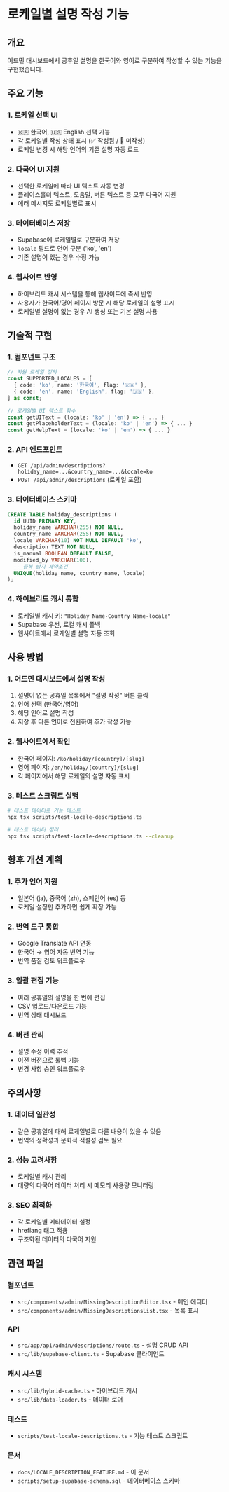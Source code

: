 # 로케일별 설명 작성 기능

## 개요
어드민 대시보드에서 공휴일 설명을 한국어와 영어로 구분하여 작성할 수 있는 기능을 구현했습니다.

## 주요 기능

### 1. 로케일 선택 UI
- 🇰🇷 한국어, 🇺🇸 English 선택 가능
- 각 로케일별 작성 상태 표시 (✅ 작성됨 / 📝 미작성)
- 로케일 변경 시 해당 언어의 기존 설명 자동 로드

### 2. 다국어 UI 지원
- 선택한 로케일에 따라 UI 텍스트 자동 변경
- 플레이스홀더 텍스트, 도움말, 버튼 텍스트 등 모두 다국어 지원
- 에러 메시지도 로케일별로 표시

### 3. 데이터베이스 저장
- Supabase에 로케일별로 구분하여 저장
- `locale` 필드로 언어 구분 ('ko', 'en')
- 기존 설명이 있는 경우 수정 가능

### 4. 웹사이트 반영
- 하이브리드 캐시 시스템을 통해 웹사이트에 즉시 반영
- 사용자가 한국어/영어 페이지 방문 시 해당 로케일의 설명 표시
- 로케일별 설명이 없는 경우 AI 생성 또는 기본 설명 사용

## 기술적 구현

### 1. 컴포넌트 구조
```typescript
// 지원 로케일 정의
const SUPPORTED_LOCALES = [
  { code: 'ko', name: '한국어', flag: '🇰🇷' },
  { code: 'en', name: 'English', flag: '🇺🇸' },
] as const;

// 로케일별 UI 텍스트 함수
const getUIText = (locale: 'ko' | 'en') => { ... }
const getPlaceholderText = (locale: 'ko' | 'en') => { ... }
const getHelpText = (locale: 'ko' | 'en') => { ... }
```

### 2. API 엔드포인트
- `GET /api/admin/descriptions?holiday_name=...&country_name=...&locale=ko`
- `POST /api/admin/descriptions` (로케일 포함)

### 3. 데이터베이스 스키마
```sql
CREATE TABLE holiday_descriptions (
  id UUID PRIMARY KEY,
  holiday_name VARCHAR(255) NOT NULL,
  country_name VARCHAR(255) NOT NULL,
  locale VARCHAR(10) NOT NULL DEFAULT 'ko',
  description TEXT NOT NULL,
  is_manual BOOLEAN DEFAULT FALSE,
  modified_by VARCHAR(100),
  -- 중복 방지 제약조건
  UNIQUE(holiday_name, country_name, locale)
);
```

### 4. 하이브리드 캐시 통합
- 로케일별 캐시 키: `"Holiday Name-Country Name-locale"`
- Supabase 우선, 로컬 캐시 폴백
- 웹사이트에서 로케일별 설명 자동 조회

## 사용 방법

### 1. 어드민 대시보드에서 설명 작성
1. 설명이 없는 공휴일 목록에서 "설명 작성" 버튼 클릭
2. 언어 선택 (한국어/영어)
3. 해당 언어로 설명 작성
4. 저장 후 다른 언어로 전환하여 추가 작성 가능

### 2. 웹사이트에서 확인
- 한국어 페이지: `/ko/holiday/[country]/[slug]`
- 영어 페이지: `/en/holiday/[country]/[slug]`
- 각 페이지에서 해당 로케일의 설명 자동 표시

### 3. 테스트 스크립트 실행
```bash
# 테스트 데이터로 기능 테스트
npx tsx scripts/test-locale-descriptions.ts

# 테스트 데이터 정리
npx tsx scripts/test-locale-descriptions.ts --cleanup
```

## 향후 개선 계획

### 1. 추가 언어 지원
- 일본어 (ja), 중국어 (zh), 스페인어 (es) 등
- 로케일 설정만 추가하면 쉽게 확장 가능

### 2. 번역 도구 통합
- Google Translate API 연동
- 한국어 → 영어 자동 번역 기능
- 번역 품질 검토 워크플로우

### 3. 일괄 편집 기능
- 여러 공휴일의 설명을 한 번에 편집
- CSV 업로드/다운로드 기능
- 번역 상태 대시보드

### 4. 버전 관리
- 설명 수정 이력 추적
- 이전 버전으로 롤백 기능
- 변경 사항 승인 워크플로우

## 주의사항

### 1. 데이터 일관성
- 같은 공휴일에 대해 로케일별로 다른 내용이 있을 수 있음
- 번역의 정확성과 문화적 적절성 검토 필요

### 2. 성능 고려사항
- 로케일별 캐시 관리
- 대량의 다국어 데이터 처리 시 메모리 사용량 모니터링

### 3. SEO 최적화
- 각 로케일별 메타데이터 설정
- hreflang 태그 적용
- 구조화된 데이터의 다국어 지원

## 관련 파일

### 컴포넌트
- `src/components/admin/MissingDescriptionEditor.tsx` - 메인 에디터
- `src/components/admin/MissingDescriptionsList.tsx` - 목록 표시

### API
- `src/app/api/admin/descriptions/route.ts` - 설명 CRUD API
- `src/lib/supabase-client.ts` - Supabase 클라이언트

### 캐시 시스템
- `src/lib/hybrid-cache.ts` - 하이브리드 캐시
- `src/lib/data-loader.ts` - 데이터 로더

### 테스트
- `scripts/test-locale-descriptions.ts` - 기능 테스트 스크립트

### 문서
- `docs/LOCALE_DESCRIPTION_FEATURE.md` - 이 문서
- `scripts/setup-supabase-schema.sql` - 데이터베이스 스키마
